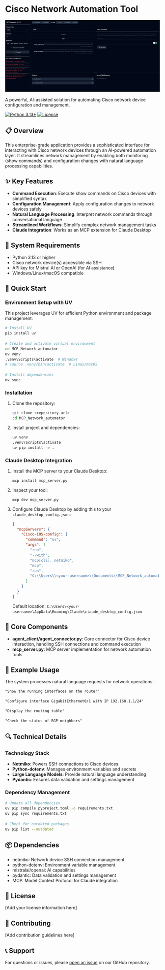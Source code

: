 # Cisco Network Automation Tool

![Network Automation](image/image.png)

A powerful, AI-assisted solution for automating Cisco network device configuration and management.

[![Python 3.13+](https://img.shields.io/badge/python-3.13+-blue.svg)](https://www.python.org/downloads/)
[![License](https://img.shields.io/badge/license-MIT-green.svg)](LICENSE)

## 📋 Overview

This enterprise-grade application provides a sophisticated interface for interacting with Cisco network devices through an AI-powered automation layer. It streamlines network management by enabling both monitoring (show commands) and configuration changes with natural language processing capabilities.

## ✨ Key Features

- **Command Execution**: Execute show commands on Cisco devices with simplified syntax
- **Configuration Management**: Apply configuration changes to network devices safely
- **Natural Language Processing**: Interpret network commands through conversational language
- **Streamlined Workflows**: Simplify complex network management tasks
- **Claude Integration**: Works as an MCP extension for Claude Desktop

## 🔧 System Requirements

- Python 3.13 or higher
- Cisco network device(s) accessible via SSH
- API key for Mistral AI or OpenAI (for AI assistance)
- Windows/Linux/macOS compatible

## 🚀 Quick Start

### Environment Setup with UV

This project leverages UV for efficient Python environment and package management:

```bash
# Install UV
pip install uv

# Create and activate virtual environment
cd MCP_Network_automator
uv venv
.venv\Scripts\activate  # Windows
# source .venv/bin/activate  # Linux/macOS

# Install dependencies
uv sync
```

### Installation

1. Clone the repository:
   ```bash
   git clone <repository-url>
   cd MCP_Network_automator
   ```

2. Install project and dependencies:
   ```bash
   uv venv
   .venv\Scripts\activate
   uv pip install -e .
   ```

### Claude Desktop Integration

1. Install the MCP server to your Claude Desktop:
   ```bash
   mcp install mcp_server.py
   ```

2. Inspect your tool:
   ```bash
   mcp dev mcp_server.py
   ```

3. Configure Claude Desktop by adding this to your `claude_desktop_config.json`:
   ```json
   {
     "mcpServers": {
       "Cisco-IOS-config": {
         "command": "uv",
         "args": [
           "run",
           "--with",
           "mcp[cli], netmiko",
           "mcp",
           "run",
           "C:\\Users\\<your-username>\\Documents\\MCP_Network_automator\\mcp_server.py" 
         ]
       }
     }
   }
   ```
   Default location: `C:\Users\<your-username>\AppData\Roaming\Claude\claude_desktop_config.json`

## 🧰 Core Components

- **agent_client/agent_connector.py**: Core connector for Cisco device interaction, handling SSH connections and command execution
- **mcp_server.py**: MCP server implementation for network automation tools

## 💬 Example Usage

The system processes natural language requests for network operations:

```
"Show the running interfaces on the router"

"Configure interface GigabitEthernet0/1 with IP 192.168.1.1/24"

"Display the routing table"

"Check the status of BGP neighbors"
```

## 🔍 Technical Details

### Technology Stack

- **Netmiko**: Powers SSH connections to Cisco devices
- **Python-dotenv**: Manages environment variables and secrets
- **Large Language Models**: Provide natural language understanding
- **Pydantic**: Ensures data validation and settings management

### Dependency Management

```bash
# Update all dependencies
uv pip compile pyproject.toml -o requirements.txt
uv pip sync requirements.txt

# Check for outdated packages
uv pip list --outdated
```

## 📦 Dependencies

- netmiko: Network device SSH connection management
- python-dotenv: Environment variable management
- mistralai/openai: AI capabilities
- pydantic: Data validation and settings management
- MCP: Model Context Protocol for Claude integration

## 📄 License

[Add your license information here]

## 👥 Contributing

[Add contribution guidelines here]

## 📞 Support

For questions or issues, please [open an issue](https://github.com/yourusername/MCP_Network_automator/issues) on our GitHub repository.

